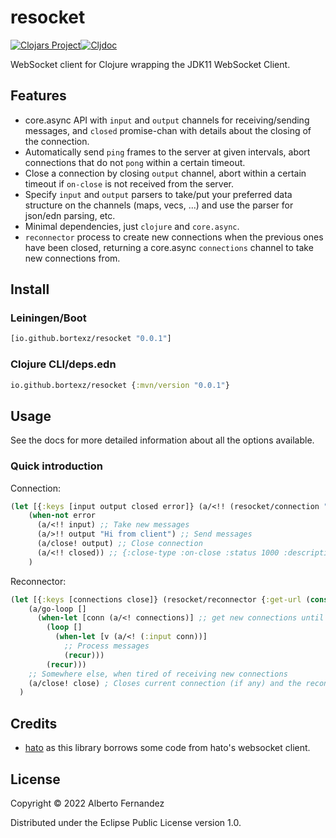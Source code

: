 # resocket
[![Clojars Project](https://img.shields.io/clojars/v/io.github.bortexz/resocket.svg)](https://clojars.org/io.github.bortexz/resocket)[![Cljdoc](https://cljdoc.org/badge/io.github.bortexz/resocket)](https://cljdoc.org/d/io.github.bortexz/resocket)

WebSocket client for Clojure wrapping the JDK11 WebSocket Client.

## Features

- core.async API with `input` and `output` channels for receiving/sending messages, and `closed` promise-chan with details about the closing of the connection.
- Automatically send `ping` frames to the server at given intervals, abort connections that do not `pong` within a certain timeout.
- Close a connection by closing `output` channel, abort within a certain timeout if `on-close` is not received from the server.
- Specify `input` and `output` parsers to take/put your preferred data structure on the channels (maps, vecs, ...) and use the parser for json/edn parsing, etc.
- Minimal dependencies, just `clojure` and `core.async`.
- `reconnector` process to create new connections when the previous ones have been closed, returning a core.async `connections` channel to take new connections from.

## Install
### **Leiningen/Boot**
```clojure
[io.github.bortexz/resocket "0.0.1"]
```

### **Clojure CLI/deps.edn**
```clojure
io.github.bortexz/resocket {:mvn/version "0.0.1"}
```

## Usage

See the docs for more detailed information about all the options available.

### Quick introduction

Connection:
```Clojure
(let [{:keys [input output closed error]} (a/<!! (resocket/connection "ws://<service>" {}))]
    (when-not error
      (a/<!! input) ;; Take new messages
      (a/>!! output "Hi from client") ;; Send messages
      (a/close! output) ;; Close connection
      (a/<!! closed)) ;; {:close-type :on-close :status 1000 :description ""}
    )
```

Reconnector:
```Clojure
(let [{:keys [connections close]} (resocket/reconnector {:get-url (constantly "ws://<service>")})]
    (a/go-loop []
      (when-let [conn (a/<! connections)] ;; get new connections until reconnector closed
        (loop []
          (when-let [v (a/<! (:input conn))]
            ;; Process messages
            (recur)))
        (recur)))
    ;; Somewhere else, when tired of receiving new connections
    (a/close! close) ; Closes current connection (if any) and the reconnector
  )
```

## Credits
- [hato](https://github.com/gnarroway/hato) as this library borrows some code from hato's websocket client.

## License

Copyright © 2022 Alberto Fernandez

Distributed under the Eclipse Public License version 1.0.
